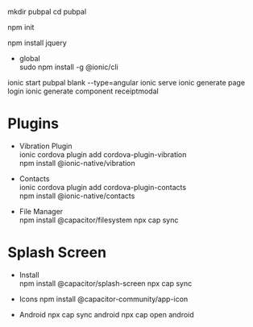 mkdir pubpal
cd pubpal

npm init

npm install jquery

* global    
sudo npm install -g @ionic/cli  

ionic start pubpal blank --type=angular
ionic serve
ionic generate page login
ionic generate component receiptmodal

##
# Plugins   
* Vibration Plugin  
ionic cordova plugin add cordova-plugin-vibration   
npm install @ionic-native/vibration

* Contacts  
ionic cordova plugin add cordova-plugin-contacts    
npm install @ionic-native/contacts


* File Manager  
npm install @capacitor/filesystem
npx cap sync


##
# Splash Screen
* Install   
npm install @capacitor/splash-screen
npx cap sync


* Icons 
npm install @capacitor-community/app-icon

* Android
npx cap sync android
npx cap open android

